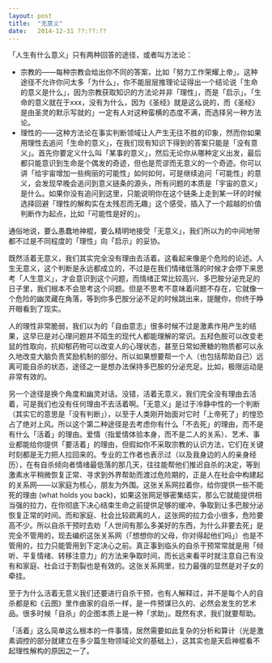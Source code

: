 ```yaml
---
layout: post
title:  "无意义"
date:   2014-12-31 ??:??:??
---
```


「人生有什么意义」只有两种回答的途径，或者叫方法论：

- 宗教的——每种宗教会给出你不同的答案，比如「努力工作荣耀上帝」。这种途径不允许你问太多「为什么」，你不能层层推理论证得出一个结论说「生命的意义是什么」，因为宗教获取知识的方法论并非「理性」，而是「启示」。「生命的意义就在于xxx，没有为什么，因为《圣经》就是这么说的，而《圣经》是由圣灵的默示写就的」一定有人对这种蛮横的态度不满，而选择另一种方法论。
- 理性的——这种方法论在事实判断领域让人产生无往不胜的印象，然而你如果用理性去追问「生命的意义」，在我们现有知识下得到的答案只能是「没有意义」。首先你要定义什么叫「某事的意义」，然后无论你从哪种定义出发，最后都只能意识到生命是个偶发的奇迹，但也是荒谬而无意义的一个奇迹。你可以讲「给宇宙增加一些绚丽的可能性」如何如何，可是继续追问「可能性」的意义，会发现早晚会追问到意义链条的源头，所有问题的本质是「宇宙的意义」是什么。如果你没有追问到这里，只能说明你在这个链条上走到某一环的时候选择回避「理性的解构实在太残忍而无趣」这个感受，插入了一个超越的价值判断作为起点，比如「可能性是好的」。

通俗地说，要么愚蠢地神棍，要么精明地接受「无意义」，我们所以为的中间地带都不过是不同程度的「理性」向「启示」的妥协。

既然活着无意义，我们其实完全没有理由去活着。这看起来像是个危险的论述。人生无意义，这个判断是永远都成立的，不过是在我们情绪低落的时候才会停下来思考「人生意义」，才会意识到这个问题，而情绪正常比较高兴、多巴胺分泌充足的日子里，我们根本不会思考这个问题。但是不思考不意味着问题不存在，它就像一个危险的幽灵藏在角落，等到你多巴胺分泌不足的时候跳出来，提醒你，你终于睁开眼看到了现实。

人的理性非常脆弱，我们以为的「自由意志」很多时候不过是激素作用产生的结果，这早已是对心理问题并不陌生的现代人都能理解的常识。五羟色胺可以改变老鼠的性取向，抗抑郁药物可以改变人的心理状态，甚至日常如蔗糖的物质都可以永久地改变大脑负责奖励机制的部分。所以如果想要帮一个人（也包括帮助自己）远离可能自杀的状态，途径之一是想办法保持多巴胺的分泌充足。比如，极限运动是非常有效的。

另一个途径是换个角度和幽灵对话。没错，活着无意义，我们完全没有理由去活着，可是我们也没有任何理由不去活着啊。「无意义」是过于冷静中性的一个判断（其实它的意思是「没有判断」），以至于人类刚开始面对它时「上帝死了」的惶恐占了绝对上风。所以这个第二种途径是去考虑你有什么「不去死」的理由，而不是有什么「活着」的理由。爱情（指爱情体验本身，而不是二人的关系）、艺术、事业都能给你提供「要活着」的理由，但假如你不采取宗教的认识方法，它们在关键时刻都是无力把人拉回来的。专业的工作者也表示过（以及我身边的人的亲身经历），在有自杀倾向者情绪最低落的那几天，往往能帮他们推迟自杀的决定，等到激素水平稍微恢复正常、寻求到外界帮助而渡过危险期的，正是人在社会中构建起的关系网——以家庭为核心，朋友为外围。这张关系网拉着你，给你提供一些不能死的理由 (what holds you back)，如果这张网足够密集结实，那么它就能提供相当强的拉力，在你彻底下决心结束生命之前提供足够的缓冲，争取到让多巴胺分泌恢复正常的时间。而和家庭、社会比较疏离的人，这张网的拉力会小很多，危险要高不少。所以自杀干预时去劝「人世间有那么多美好的东西，为什么非要去死」是完全不管用的，现去编织这张关系网（「想想你的父母，你对得起他们吗」）也是不管用的，拉力只能管用到下定决心之前。真正事到临头的自杀干预常常就是用「倾听、平复情绪、转移注意力」的方法来争取时间，而长远来看平时就注意自己有没有和家庭、社会过于割裂也是有效的。这张关系网里，拉力最强的显然是对子女的牵挂。


至于为什么活着无意义我们还要进行自杀干预，也有人解释过，并不是每个人的自杀都是和《云图》里作曲家的自杀一样，是一件预谋已久的、必然会发生的艺术品。很多时候「自杀」的企图本质上是一种「求助」。既然有求，我们就要帮助。

「活着」这么简单这么根本的一件事情，居然需要如此复杂的分析和算计（光是激素调控的部分就建立在多少篇生物领域论文的基础上），这其实也是天启神棍看不起理性解构的原因之一了。